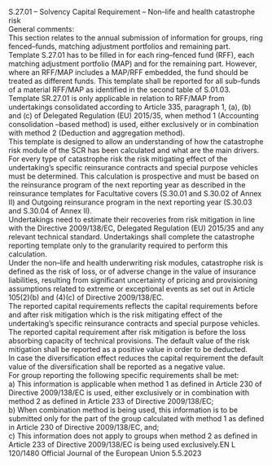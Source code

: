  
S.27.01 – Solvency Capital Requirement – Non–life and health catastrophe risk  
General comments:  
This section relates to the annual submission of information for groups, ring fenced–funds, matching adjustment 
portfolios and remaining part.  
Template S.27.01 has to be filled in for each ring–fenced fund (RFF), each matching adjustment portfolio (MAP) and for 
the remaining part. However, where an RFF/MAP includes a MAP/RFF embedded, the fund should be treated as different 
funds. This template shall be reported for all sub–funds of a material RFF/MAP as identified in the second table of 
S.01.03.  
Template SR.27.01 is only applicable in relation to RFF/MAP from undertakings consolidated according to Article 335, 
paragraph 1, (a), (b) and (c) of Delegated Regulation (EU) 2015/35, when method 1 (Accounting consolidation –based 
method) is used, either exclusively or in combination with method 2 (Deduction and aggregation method).  
This template is designed to allow an understanding of how the catastrophe risk module of the SCR has been calculated 
and what are the main drivers.  
For every type of catastrophe risk the risk mitigating effect of the undertaking’s specific reinsurance contracts and special 
purpose vehicles must be determined. This calculation is prospective and must be based on the reinsurance program of 
the next reporting year as described in the reinsurance templates for Facultative covers (S.30.01 and S.30.02 of 
Annex II) and Outgoing reinsurance program in the next reporting year (S.30.03 and S.30.04 of Annex II).  
Undertakings need to estimate their recoveries from risk mitigation in line with the Directive 2009/138/EC, Delegated 
Regulation (EU) 2015/35 and any relevant technical standard. Undertakings shall complete the catastrophe reporting 
template only to the granularity required to perform this calculation.  
Under the non–life and health underwriting risk modules, catastrophe risk is defined as the risk of loss, or of adverse 
change in the value of insurance liabilities, resulting from significant uncertainty of pricing and provisioning 
assumptions related to extreme or exceptional events as set out in Article 105(2)(b) and (4)(c) of Directive 2009/138/EC.  
The reported capital requirements reflects the capital requirements before and after risk mitigation which is the risk 
mitigating effect of the undertaking’s specific reinsurance contracts and special purpose vehicles. The reported capital 
requirement after risk mitigation is before the loss absorbing capacity of technical provisions. The default value of the 
risk mitigation shall be reported as a positive value in order to be deducted.  
In case the diversification effect reduces the capital requirement the default value of the diversification shall be reported 
as a negative value.  
For group reporting the following specific requirements shall be met:  
a) This information is applicable when method 1 as defined in Article 230 of Directive 2009/138/EC is used, either 
exclusively or in combination with method 2 as defined in Article 233 of Directive 2009/138/EC;  
b) When combination method is being used, this information is to be submitted only for the part of the group 
calculated with method 1 as defined in Article 230 of Directive 2009/138/EC, and;  
c) This information does not apply to groups when method 2 as defined in Article 233 of Directive 2009/138/EC is 
being used exclusively.EN  L 120/1480 Official Journal of the European Union 5.5.2023